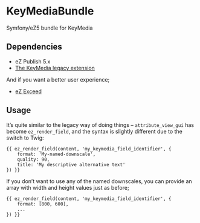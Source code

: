 KeyMediaBundle
==============

Symfony/eZ5 bundle for KeyMedia

## Dependencies
* eZ Publish 5.x
* <a href="http://github.com/KeyteqLabs/keymedia-extension/">The KeyMedia legacy extension</a>

And if you want a better user experience;
* <a href="http://github.com/KeyteqLabs/ezexceed/">eZ Exceed</a>

## Usage
It’s quite similar to the legacy way of doing things – `attribute_view_gui` has become `ez_render_field`, and the syntax is slightly different due to the switch to Twig:
```jinja
{{ ez_render_field(content, 'my_keymedia_field_identifier', {
    format: 'My-named-downscale',
    quality: 90,
    title: 'My descriptive alternative text'
}) }}
```

If you don’t want to use any of the named downscales, you can provide an array with width and height values just as before;

```jinja
{{ ez_render_field(content, 'my_keymedia_field_identifier', {
    format: [800, 600],
    ...
}) }}
```

